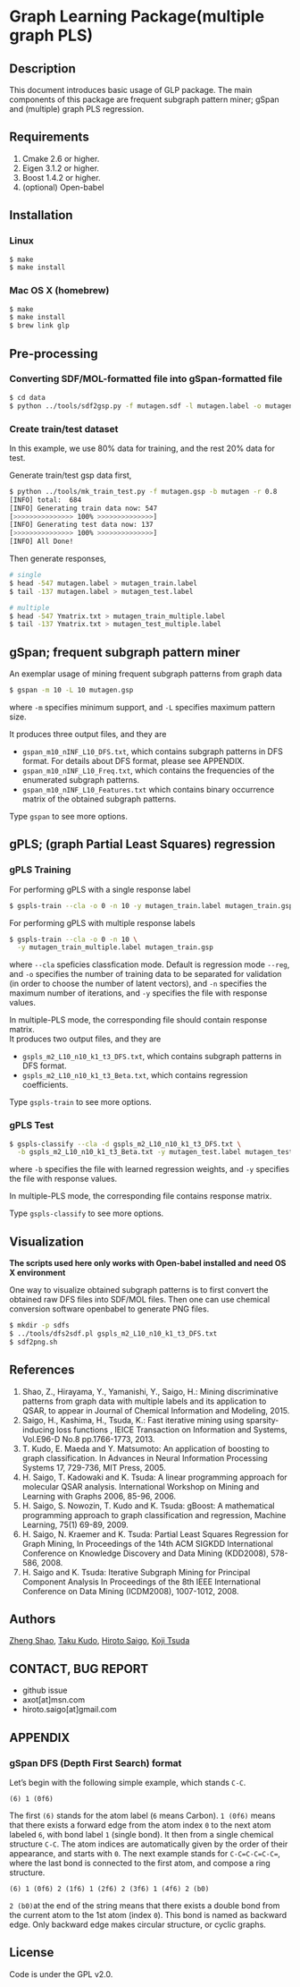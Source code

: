 # Graph Learning Package(multiple graph PLS)

## Description
This document introduces basic usage of GLP package. The main components of this package are frequent subgraph pattern miner; gSpan and (multiple) graph PLS regression.

## Requirements
1. Cmake 2.6 or higher.  
2. Eigen 3.1.2 or higher.  
3. Boost 1.4.2 or higher.  
4. (optional) Open-babel

## Installation
### Linux
```bash
$ make  
$ make install
```

### Mac OS X (homebrew)
```bash
$ make  
$ make install
$ brew link glp
```

## Pre-processing
### Converting SDF/MOL-formatted file into gSpan-formatted file

```bash
$ cd data
$ python ../tools/sdf2gsp.py -f mutagen.sdf -l mutagen.label -o mutagen.gsp
```

### Create train/test dataset
In this example, we use 80% data for training, and the rest 20% data for test.

Generate train/test gsp data first,

```bash
$ python ../tools/mk_train_test.py -f mutagen.gsp -b mutagen -r 0.8
[INFO] total:  684
[INFO] Generating train data now: 547
[>>>>>>>>>>>>>>> 100% >>>>>>>>>>>>>>]
[INFO] Generating test data now: 137
[>>>>>>>>>>>>>>> 100% >>>>>>>>>>>>>>]
[INFO] All Done!
```

Then generate responses,

```bash
# single
$ head -547 mutagen.label > mutagen_train.label
$ tail -137 mutagen.label > mutagen_test.label

# multiple
$ head -547 Ymatrix.txt > mutagen_train_multiple.label
$ tail -137 Ymatrix.txt > mutagen_test_multiple.label
```

## gSpan; frequent subgraph pattern miner

An exemplar usage of mining frequent subgraph patterns from graph data

```bash
$ gspan -m 10 -L 10 mutagen.gsp
```
where `-m` specifies minimum support, and `-L` specifies maximum pattern size.

It produces three output files, and they are

- `gspan_m10_nINF_L10_DFS.txt`, which contains subgraph patterns in DFS format. For details about DFS format, please see APPENDIX.
- `gspan_m10_nINF_L10_Freq.txt`, which contains the frequencies of the enumerated subgraph patterns.
- `gspan_m10_nINF_L10_Features.txt` which contains binary occurrence matrix of the obtained subgraph patterns.

Type `gspan` to see more options.

## gPLS; (graph Partial Least Squares) regression
### gPLS Training

For performing gPLS with a single response label

```bash
$ gspls-train --cla -o 0 -n 10 -y mutagen_train.label mutagen_train.gsp
```

For performing gPLS with multiple response labels

```bash
$ gspls-train --cla -o 0 -n 10 \
  -y mutagen_train_multiple.label mutagen_train.gsp
```

where `--cla` speficies classfication mode. Default is regression mode `--reg`, and `-o` specifies the number of training data to be separated for validation (in order to choose the number of latent vectors), and `-n` specifies the maximum number of iterations,
and `-y` specifies the file with response values.

In multiple-PLS mode, the corresponding file should contain response matrix.  
It produces two output files, and they are

- `gspls_m2_L10_n10_k1_t3_DFS.txt`, which contains subgraph patterns in DFS format.
- `gspls_m2_L10_n10_k1_t3_Beta.txt`, which contains regression coefficients.

Type `gspls-train` to see more options.

### gPLS Test

```bash
$ gspls-classify --cla -d gspls_m2_L10_n10_k1_t3_DFS.txt \
  -b gspls_m2_L10_n10_k1_t3_Beta.txt -y mutagen_test.label mutagen_test.gsp
```

where `-b` specifies the file with learned regression weights, and
`-y` specifies the file with response values.

In multiple-PLS mode, the corresponding file contains response matrix.

Type `gspls-classify` to see more options.

## Visualization
__The scripts used here only works with Open-babel installed and need OS X environment__

One way to visualize obtained subgraph patterns is to first convert the obtained raw DFS files into SDF/MOL files. Then one can use chemical conversion software openbabel to generate PNG files.

```bash
$ mkdir -p sdfs
$ ../tools/dfs2sdf.pl gspls_m2_L10_n10_k1_t3_DFS.txt
$ sdf2png.sh
```

## References
1. Shao, Z., Hirayama, Y., Yamanishi, Y., Saigo, H.: Mining discriminative patterns from graph data with multiple labels and its application to QSAR, to appear in Journal of Chemical Information and Modeling, 2015.
2. Saigo, H., Kashima, H., Tsuda, K.: Fast iterative mining using sparsity-inducing loss functions , IEICE Transaction on Information and Systems, Vol.E96-D No.8 pp.1766-1773, 2013.
3. T\. Kudo, E. Maeda and Y. Matsumoto: An application of boosting to graph classification. In Advances in Neural Information Processing Systems 17, 729-736, MIT Press, 2005.
4. H\. Saigo, T. Kadowaki and K. Tsuda: A linear programming approach for molecular QSAR analysis. International Workshop on Mining and Learning with Graphs 2006, 85-96, 2006.
5. H\. Saigo, S. Nowozin, T. Kudo and K. Tsuda: gBoost: A mathematical programming approach to graph classification and regression, Machine Learning, 75(1) 69-89, 2009.
6. H\. Saigo, N. Kraemer and K. Tsuda: Partial Least Squares Regression for Graph Mining, In Proceedings of the 14th ACM SIGKDD International Conference on Knowledge Discovery and Data Mining (KDD2008), 578-586, 2008.
7. H\. Saigo and K. Tsuda: Iterative Subgraph Mining for Principal Component Analysis In Proceedings of the 8th IEEE International Conference on Data Mining (ICDM2008), 1007-1012, 2008.

## Authors
[Zheng Shao](https://github.com/axot/), [Taku Kudo](http://chasen.org/~taku/index.html.en), [Hiroto Saigo](http://www.bio.kyutech.ac.jp/~saigo/), [Koji Tsuda](http://tsudalab.org/en/member/koji_tsuda/)

## CONTACT, BUG REPORT
- github issue
- axot[at]msn.com
- hiroto.saigo[at]gmail.com

## APPENDIX
### gSpan DFS (Depth First Search) format
Let’s begin with the following simple example, which stands `C-C`.

`(6) 1 (0f6)`

The first `(6)` stands for the atom label (`6` means Carbon). `1 (0f6)` means that there exists a forward edge from the atom index `0` to the next atom labeled `6`, with bond label `1` (single bond). It then from a single chemical structure `C-C`. The atom indices are automatically given by the order of their appearance, and starts with `0`.
The next example stands for `C-C=C-C=C-C=`, where the last bond is connected to the first atom, and compose a ring structure.

`(6) 1 (0f6) 2 (1f6) 1 (2f6) 2 (3f6) 1 (4f6) 2 (b0)`

`2 (b0)`at the end of the string means that there exists a double bond from the current atom to the 1st atom (index `0`). This bond is named as backward edge. Only backward edge makes circular structure, or cyclic graphs.

## License
Code is under the GPL v2.0.
